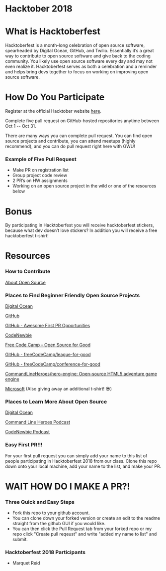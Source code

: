 # Hacktober 2018

# What is Hacktoberfest
Hacktoberfest is a month-long celebration of open source software, spearheaded by Digital Ocean, GitHub, and Twilio. Essentially it’s a great way to contribute to open source software and give back to the coding community. You likely use open source software every day and may not even realize it. Hacktoberfest serves as both a celebration and a reminder and helps bring devs together to focus on working on improving open source software.

# How Do You Participate
Register at the official Hacktober website <a href="https://hacktoberfest.digitalocean.com/" target="blank_">here</a>.

Complete five pull request on GitHub-hosted repositories anytime between Oct 1 -- Oct 31.

There are many ways you can complete pull request. You can find open source projects and contribute, you can attend meetups (highly recommend), and you can do pull request right here with GWU!  

### Example of Five Pull Request
* Make PR on registration list
* Group project code review
* 2 PR’s on HW assignments
* Working on an open source project in the wild or one of the resources below

# Bonus
By participating in Hacktoberfest you will receive hacktoberfest stickers, because what dev doesn’t love stickers? In addition you will receive a free hacktoberfest t-shirt!

# Resources

### How to Contribute

<a href="https://opensource.guide/how-to-contribute/" target="blank_">About Open Source</a>

### Places to Find Beginner Friendly Open Source Projects

<a href="https://hacktoberfest.digitalocean.com/#projects" target="blank_">Digital Ocean</a>

<a href="https://help.github.com/articles/finding-open-source-projects-on-github/" target="blank_">GitHub</a>

<a href="https://github.com/MunGell/awesome-for-beginners" target="blank_">GitHub - Awesome First PR Opportunities</a>

<a href="https://www.codenewbie.org/" target="blank_">CodeNewbie</a>

<a href="https://www.freecodecamp.org/nonprofits/" target="blank_">Free Code Camp - Open Source for Good</a>

<a href="https://github.com/freeCodeCamp/league-for-good" target="blank_"></a>

<a href="https://github.com/freeCodeCamp/league-for-good" target="blank_">GitHub - freeCodeCamp/league-for-good</a>

<a href="https://github.com/freeCodeCamp/conference-for-good" target="blank_">GitHub - freeCodeCamp/conference-for-good</a>

<a href="https://github.com/CommandLineHeroes/hero-engine" target="blank_">CommandLineHeroes/hero-engine: Open-source HTML5 adventure game engine</a>

<a href="https://opensource.microsoft.com/" target="blank_">Microsoft</a> (Also giving away an additional t-shirt! 😎)

### Places to Learn More About Open Source
<a href="https://hacktoberfest.digitalocean.com/" target="blank_">Digital Ocean</a>

<a href="https://www.redhat.com/en/command-line-heroes" target="blank_">Command Line Heroes Podcast</a>

<a href="https://www.codenewbie.org/podcast" target="blank_">CodeNewbie Podcast</a>


### Easy First PR!!!
For your first pull request you can simply add your name to this list of people participating in Hacktoberfest 2018 from our class. Clone this repo down onto your local machine, add your name to the list, and make your PR.

# WAIT HOW DO I MAKE A PR?!

### Three Quick and Easy Steps

* Fork this repo to your github account.
* You can clone down your forked version or create an edit to the readme straight from the github GUI if you would like.
* You can then click the Pull Request tab from your forked repo or my repo click "Create pull reqeust" and write "added my name to list" and submit.

### Hacktoberfest 2018 Participants
* Marquet Reid
